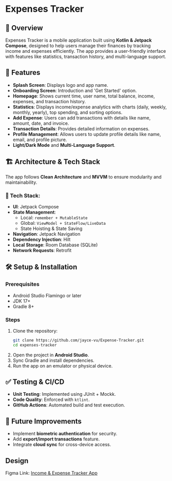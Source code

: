 # Expenses Tracker

## 📌 Overview
Expenses Tracker is a mobile application built using **Kotlin & Jetpack Compose**, designed to help users manage their finances by tracking income and expenses efficiently. The app provides a user-friendly interface with features like statistics, transaction history, and multi-language support.

## 🎯 Features
- **Splash Screen**: Displays logo and app name.
- **Onboarding Screen**: Introduction and 'Get Started' option.
- **Homepage**: Shows current time, user name, total balance, income, expenses, and transaction history.
- **Statistics**: Displays income/expense analytics with charts (daily, weekly, monthly, yearly), top spending, and sorting options.
- **Add Expense**: Users can add transactions with details like name, amount, date, and invoice.
- **Transaction Details**: Provides detailed information on expenses.
- **Profile Management**: Allows users to update profile details like name, email, and profile picture.
- **Light/Dark Mode** and **Multi-Language Support**.

## 🏗 Architecture & Tech Stack
The app follows **Clean Architecture** and **MVVM** to ensure modularity and maintainability.

### 📌 Tech Stack:
- **UI**: Jetpack Compose
- **State Management**:
  - Local: `remember + MutableState`
  - Global: `ViewModel + StateFlow/LiveData`
  - State Hoisting & State Saving
- **Navigation**: Jetpack Navigation
- **Dependency Injection**: Hilt
- **Local Storage**: Room Database (SQLite)
- **Network Requests**: Retrofit

## 🛠 Setup & Installation
### Prerequisites
- Android Studio Flamingo or later
- JDK 17+
- Gradle 8+

### Steps
1. Clone the repository:
   ```bash
   git clone https://github.com/jayce-vu/Expense-Tracker.git
   cd expenses-tracker
   ```
2. Open the project in **Android Studio**.
3. Sync Gradle and install dependencies.
4. Run the app on an emulator or physical device.

## ✅ Testing & CI/CD
- **Unit Testing**: Implemented using JUnit + Mockk.
- **Code Quality**: Enforced with `ktlint`.
- **GitHub Actions**: Automated build and test execution.

## 🚀 Future Improvements
- Implement **biometric authentication** for security.
- Add **export/import transactions** feature.
- Integrate **cloud sync** for cross-device access.

## Design
Figma Link: [Income & Expense Tracker App](https://www.figma.com/design/x0B0LlOdy5tzRkHFVzeDva/Income-%26-Expense-Tracker-App-(Community)?node-id=0-1&p=f&t=fzUtpXniCU2gqr8k-0)

